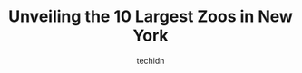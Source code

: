 ---
layout: ampstory
image: https://i0.wp.com/paketmu.com/wp-content/uploads/2023/06/world-of-reptiles-bronx-zoo-0-in-new-york-1686365238.jpeg?resize=640,853
author: techidn
featured: false
description: Explore the diverse Zoo scene in New York, home to an incredible selection of 10 establishments catering to every taste. Whether youre in search of iconic favorites or undiscovered treasure
title: Unveiling the 10 Largest Zoos in New York
cover:
   title: Unveiling the 10 Largest Zoos in New York
   subtitle: RICKPATE
   background: https://paketmu.com/wp-content/uploads/2023/06/world-of-reptiles-bronx-zoo-0-in-new-york-1686365238.jpeg

pages: 
 - layout: thirds
   top: <h1>#1 Bronx Zoo</h1>
   bottom: "<p>It was amazing experience. The habitat exhibits like the Congo Gorilla Forest and etc. offer astounding experiences and should not be missed. You can easily spend an enti</p>"
   background: https://paketmu.com/wp-content/uploads/2023/06/world-of-reptiles-bronx-zoo-1-in-new-york-1686365239.jpeg
   backgroundblur: true
 - layout: thirds
   top: <h1>#2 Central Park Zoo</h1>
   bottom: "<p>Very cool place. Loved that it was in the middle of central park so its accessable. Got to see a lot of cool animals, and the reptile and bird enclosures were awesome. A</p>"
   background: https://paketmu.com/wp-content/uploads/2023/06/world-of-reptiles-bronx-zoo-2-in-new-york-1686365241.jpeg
   cta:
      link: https://paketmu.com/unveiling-the-10-largest-zoos-in-new-york/
      text: Unveiling the 10 Largest Zoos in New York
 - layout: thirds
   top: <h1>#3 Queens Zoo</h1>
   bottom: "<p>This is a very cute little zoo. Emphasis on little but for the price, its worth it. If youre not going with children or anyone who walks slower, youll probably g</p>"
   background: https://paketmu.com/wp-content/uploads/2023/06/world-of-reptiles-bronx-zoo-3-in-new-york-1686365242.jpeg
   cta:
      link: https://paketmu.com/unveiling-the-10-largest-zoos-in-new-york/
      text: Unveiling the 10 Largest Zoos in New York
 - layout: thirds
   top: <h1>#4 Prospect Park Zoo</h1>
   bottom: "<p>450 Flatbush Ave, Brooklyn, NY 11225, United States</p>"
   background: https://images.unsplash.com/photo-1604871000636-074fa5117945?ixlib=rb-4.0.3&ixid=MnwxMjA3fDB8MHxwaG90by1wYWdlfHx8fGVufDB8fHx8&auto=format&fit=crop&w=640&h=853&q=80
   cta:
      link: https://paketmu.com/unveiling-the-10-largest-zoos-in-new-york/
      text: Unveiling the 10 Largest Zoos in New York
 - layout: thirds
   top: <h1>#5 Staten Island Zoo</h1>
   bottom: "<p>614 Broadway, Staten Island, NY 10310, United States</p>"
   background: https://images.unsplash.com/photo-1609083590460-7b8cc0ca65f8?ixlib=rb-4.0.3&ixid=MnwxMjA3fDB8MHxwaG90by1wYWdlfHx8fGVufDB8fHx8&auto=format&fit=crop&w=640&h=853&q=80
   cta:
      link: https://paketmu.com/unveiling-the-10-largest-zoos-in-new-york/
      text: Unveiling the 10 Largest Zoos in New York
 - layout: thirds
   top: <h1>#6 World of Birds</h1>
   bottom: "<p>2300 Southern Blvd, Bronx, NY 10460, United States</p>"
   background: https://images.unsplash.com/photo-1484589065579-248aad0d8b13?ixlib=rb-4.0.3&ixid=MnwxMjA3fDB8MHxwaG90by1wYWdlfHx8fGVufDB8fHx8&auto=format&fit=crop&w=640&h=853&q=80
   cta:
      link: https://paketmu.com/unveiling-the-10-largest-zoos-in-new-york/
      text: Unveiling the 10 Largest Zoos in New York
 - layout: thirds
   top: <h1>#7 Madagascar at Bronx Zoo</h1>
   bottom: "<p>Bronx, NY 10460, United States</p>"
   background: https://images.unsplash.com/photo-1632260260864-caf7fde5ec36?ixlib=rb-4.0.3&ixid=MnwxMjA3fDB8MHxwaG90by1wYWdlfHx8fGVufDB8fHx8&auto=format&fit=crop&w=640&h=853&q=80
   cta:
      link: https://paketmu.com/unveiling-the-10-largest-zoos-in-new-york/
      text: Unveiling the 10 Largest Zoos in New York
 - layout: thirds
   middle: Continue reading...
   background: https://images.unsplash.com/photo-1618005182384-a83a8bd57fbe?ixlib=rb-4.0.3&ixid=MnwxMjA3fDB8MHxwaG90by1wYWdlfHx8fGVufDB8fHx8&auto=format&fit=crop&w=640&h=853&q=80
   cta:
      link: https://paketmu.com/unveiling-the-10-largest-zoos-in-new-york/
      text: Unveiling the 10 Largest Zoos in New York
      
---
